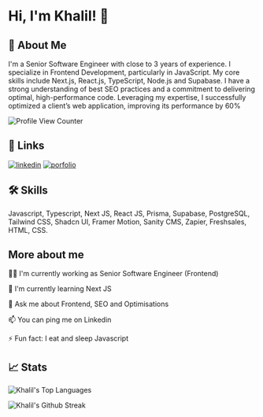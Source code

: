
# Hi, I'm Khalil! 👋


## 🚀 About Me
I'm a Senior Software Engineer with close to 3 years of experience. I specialize in Frontend Development, particularly in JavaScript. My core skills include Next.js, React.js, TypeScript, Node.js and Supabase. I have a strong understanding of best SEO practices and a commitment to delivering optimal, high-performance code. Leveraging my expertise, I successfully optimized a client’s web application, improving its performance by 60%

![Profile View Counter](https://komarev.com/ghpvc/?username=khalil-codes)

## 🔗 Links
[![linkedin](https://img.shields.io/badge/linkedin-0A66C2?style=for-the-badge&logo=linkedin&logoColor=white)](https://www.linkedin.com/in/khalil-patiwala/)
[![porfolio](https://img.shields.io/badge/portfolio-15355A?style=for-the-badge&logo=internetcomputer&logoColor=white)](https://khxlil.vercel.app)


## 🛠 Skills
Javascript, Typescript, Next JS, React JS, Prisma, Supabase, PostgreSQL, Tailwind CSS, Shadcn UI, Framer Motion, Sanity CMS, Zapier, Freshsales, HTML, CSS.


## More about me
👩‍💻 I'm currently working as Senior Software Engineer (Frontend)

🧠 I'm currently learning Next JS

💬 Ask me about Frontend, SEO and Optimisations

📫 You can ping me on Linkedin

⚡️ Fun fact: I eat and sleep Javascript

## 📈 Stats

![Khalil's Top Languages](https://github-readme-stats.vercel.app/api/top-langs?username=khalil-codes&show_icons=true&locale=en&layout=compact)

![Khalil's Github Streak](https://github-readme-streak-stats.herokuapp.com/?user=khalil-codes)
